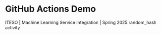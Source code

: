 # GitHub Actions Demo
ITESO | Machine Learning Service Integration | Spring 2025
random_hash activity